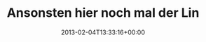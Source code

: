 ---
retweeted: false
source: <a href="http://termtter.org/" rel="nofollow">Termtter</a>
entities:
  hashtags: []
  symbols: []
  user_mentions: []
  urls:
  - url: http://t.co/KVLpeCDO
    expanded_url: http://bascht.com/blog/2013/02/04/retrospektive/
    display_url: bascht.com/blog/2013/02/0…
    indices:
    - '52'
    - '72'
display_text_range:
- '0'
- '72'
favorite_count: '1'
id_str: '298423981038530560'
truncated: false
retweet_count: '0'
id: '298423981038530560'
possibly_sensitive: false
created_at: Mon Feb 04 13:33:16 +0000 2013
favorited: false
full_text: 'Ansonsten hier noch mal der Link ohne böse Warnung:'
lang: de
quote_url: http://bascht.com/blog/2013/02/04/retrospektive/
tags:
- pesos:twitter
date: '2013-02-04T13:33:16+00:00'
src: https://twitter.com/bascht/status/298423981038530560
original_url: https://twitter.com/bascht/status/298423981038530560
type: twitter_tweet
text: 'Ansonsten hier noch mal der Link ohne böse Warnung:'
title: Ansonsten hier noch mal der Lin

---
